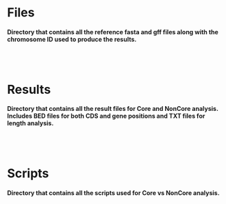 # **Files**
#### Directory that contains all the reference fasta and gff files along with the chromosome ID used to produce the results.

<br></br>

# **Results**
#### Directory that contains all the result files for Core and NonCore analysis. Includes BED files for both CDS and gene positions and TXT files for length analysis. 

<br></br>

# Scripts
#### Directory that contains all the scripts used for Core vs NonCore analysis. 

